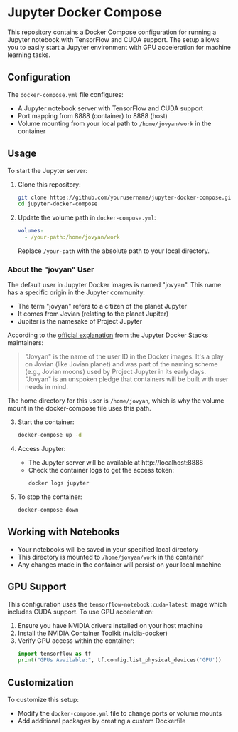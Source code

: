 # Jupyter Docker Compose

This repository contains a Docker Compose configuration for running a Jupyter notebook with TensorFlow and CUDA support. The setup allows you to easily start a Jupyter environment with GPU acceleration for machine learning tasks.

## Configuration

The `docker-compose.yml` file configures:
- A Jupyter notebook server with TensorFlow and CUDA support
- Port mapping from 8888 (container) to 8888 (host)
- Volume mounting from your local path to `/home/jovyan/work` in the container

## Usage

To start the Jupyter server:

1. Clone this repository:
   ```bash
   git clone https://github.com/yourusername/jupyter-docker-compose.git
   cd jupyter-docker-compose
   ```


2. Update the volume path in `docker-compose.yml`:
   ```yaml
   volumes:
     - /your-path:/home/jovyan/work
   ```
   Replace `/your-path` with the absolute path to your local directory.

### About the "jovyan" User

The default user in Jupyter Docker images is named "jovyan". This name has a specific origin in the Jupyter community:

- The term "jovyan" refers to a citizen of the planet Jupyter
- It comes from Jovian (relating to the planet Jupiter)
- Jupiter is the namesake of Project Jupyter

According to the [official explanation](https://github.com/jupyter/docker-stacks/issues/358) from the Jupyter Docker Stacks maintainers:

> "Jovyan" is the name of the user ID in the Docker images. It's a play on Jovian (like Jovian planet) and was part of the naming scheme (e.g., Jovian moons) used by Project Jupyter in its early days. "Jovyan" is an unspoken pledge that containers will be built with user needs in mind.

The home directory for this user is `/home/jovyan`, which is why the volume mount in the docker-compose file uses this path.


3. Start the container:
   ```bash
   docker-compose up -d
   ```

4. Access Jupyter:
   - The Jupyter server will be available at http://localhost:8888
   - Check the container logs to get the access token:
     ```bash
     docker logs jupyter
     ```

5. To stop the container:
   ```bash
   docker-compose down
   ```

## Working with Notebooks

- Your notebooks will be saved in your specified local directory
- This directory is mounted to `/home/jovyan/work` in the container
- Any changes made in the container will persist on your local machine

## GPU Support

This configuration uses the `tensorflow-notebook:cuda-latest` image which includes CUDA support. To use GPU acceleration:

1. Ensure you have NVIDIA drivers installed on your host machine
2. Install the NVIDIA Container Toolkit (nvidia-docker)
3. Verify GPU access within the container:
   ```python
   import tensorflow as tf
   print("GPUs Available:", tf.config.list_physical_devices('GPU'))
   ```

## Customization

To customize this setup:
- Modify the `docker-compose.yml` file to change ports or volume mounts
- Add additional packages by creating a custom Dockerfile
